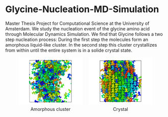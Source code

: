 # Glycine-Nucleation-MD-Simulation
Master Thesis Project for Computational Science at the University of Amsterdam. We study the nucleation event of the glycine amino acid through Molecular Dynamics Simulation. We find that Glycine follows a two step nucleation process: During the first step the molecules form an amorphous liquid-like cluster. In the second step this cluster crystallizes from within until the entire system is in a solide crystal state. 

<div style="display: flex; gap: 20px; justify-content: center;">

  <div style="display: flex; flex-direction: column; align-items: center;">
    <img src="md_images/droplet.png" alt="Amorphous Cluster" width="200">
    <p style="text-align: center; margin-top: 5px;">Amorphous cluster</p>
  </div>

  <div style="display: flex; flex-direction: column; align-items: center;">
    <img src="md_images/crystal.png" alt="Crystallization" width="200">
    <p style="text-align: center; margin-top: 5px;">Crystal</p>
  </div>

</div>


